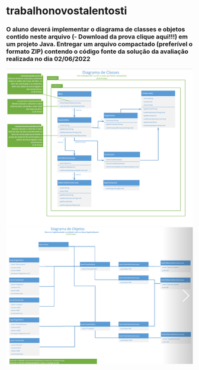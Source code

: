 # trabalhonovostalentosti

### O aluno deverá implementar o diagrama de classes e objetos contido neste arquivo (- Download da prova clique aqui!!!) em um projeto Java. Entregar um arquivo compactado (preferível o formato ZIP) contendo o código fonte da solução da avaliação realizada no dia 02/06/2022

<div align="center">
<img src="https://github.com/LuizMafraJNR/trabalhonovostalentosti/blob/master/Diagrama%20de%20Classes.png">
<img src="https://github.com/LuizMafraJNR/trabalhonovostalentosti/blob/master/DiagramadeClasses2.png">
</div>
